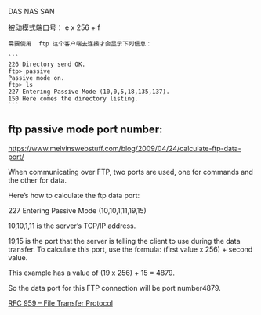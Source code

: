 
DAS
NAS
SAN




被动模式端口号：
    e x 256 + f

    需要使用  ftp 这个客户端去连接才会显示下列信息：

    ```
    226 Directory send OK.
    ftp> passive
    Passive mode on.
    ftp> ls
    227 Entering Passive Mode (10,0,5,18,135,137).
    150 Here comes the directory listing.
    ```


## ftp passive mode port number:

https://www.melvinswebstuff.com/blog/2009/04/24/calculate-ftp-data-port/

When communicating over FTP, two ports are used, one for commands and the other for data.

Here’s how to calculate the ftp data port:

227 Entering Passive Mode (10,10,1,11,19,15)

10,10,1,11 is the server’s TCP/IP address.

19,15 is the port that the server is telling the client to use during the data transfer. To calculate this port, use the formula: (first value x 256) + second value.

This example has a value of (19 x 256) + 15 = 4879.

So the data port for this FTP connection will be port number4879.

[RFC 959 – File Transfer Protocol](https://www.ietf.org/rfc/rfc959.txt)
